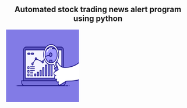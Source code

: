 <h2 align = "center"> Automated stock trading news alert program using python </h2>
<img src = "74pZ.gif" align  = "centre" width = "200" height = "200"/>

